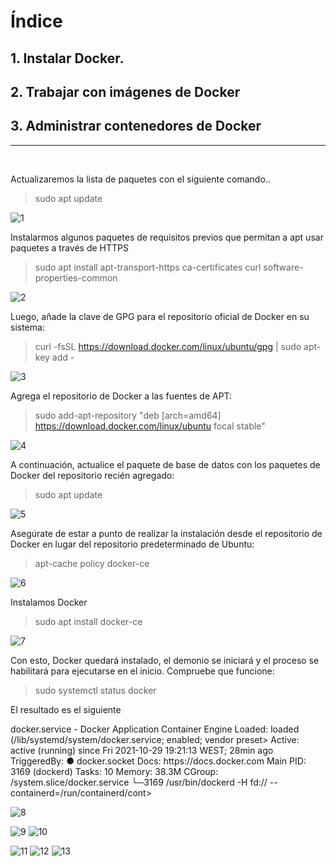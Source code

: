 


# Índice #

## 1. Instalar Docker. ##

## 2. Trabajar con imágenes de Docker ##

## 3. Administrar contenedores de Docker ##

<hr/>
<br/>

<p>Actualizaremos la lista de paquetes con el siguiente comando..</p>

>sudo apt update

![1](https://user-images.githubusercontent.com/73592097/139929430-eda714be-ed1e-4649-83e5-631d37ea7a57.png)

<p>Instalarmos algunos paquetes de requisitos previos que permitan a apt usar paquetes a través
de HTTPS</p>

> sudo apt install apt-transport-https ca-certificates curl software-properties-common

![2](https://user-images.githubusercontent.com/73592097/139929327-09744aa7-3850-47ac-8b8e-e565b23f7ee6.png)

<p>Luego, añade la clave de GPG para el repositorio oficial de Docker en su sistema:</p>

> curl -fsSL https://download.docker.com/linux/ubuntu/gpg | sudo apt-key add -

![3](https://user-images.githubusercontent.com/73592097/139929330-a05a29a6-2685-454b-a2eb-afe38f1d615c.png)

<p>Agrega el repositorio de Docker a las fuentes de APT:</p>

> sudo add-apt-repository "deb [arch=amd64] https://download.docker.com/linux/ubuntu focal stable"

![4](https://user-images.githubusercontent.com/73592097/139929335-4c7cfa5d-3425-4372-a409-fbfcd9fe19c3.png)

<p>A continuación, actualice el paquete de base de datos con los paquetes de Docker del repositorio recién agregado:</p>

> sudo apt update

![5](https://user-images.githubusercontent.com/73592097/139929338-482ef84d-637a-4c35-aa24-6ef1b15d0f4d.png)


<p>Asegúrate de estar a punto de realizar la instalación desde el repositorio de Docker en lugar del repositorio predeterminado de Ubuntu:</p>

> apt-cache policy docker-ce

![6](https://user-images.githubusercontent.com/73592097/139934580-21963bbc-6e50-490f-a93d-4f451f16f662.png)


<p>Instalamos Docker</p>

> sudo apt install docker-ce

![7](https://user-images.githubusercontent.com/73592097/139934602-07f5fd9e-027b-4653-a60e-8017956443eb.png)

<p>Con esto, Docker quedará instalado, el demonio se iniciará y el proceso se habilitará para ejecutarse en el inicio. Compruebe que funcione:</p>

> sudo systemctl status docker

<p>El resultado es el siguiente</p>

<p>docker.service - Docker Application Container Engine
     Loaded: loaded (/lib/systemd/system/docker.service; enabled; vendor preset>
     Active: active (running) since Fri 2021-10-29 19:21:13 WEST; 28min ago
TriggeredBy: ● docker.socket
       Docs: https://docs.docker.com
   Main PID: 3169 (dockerd)
      Tasks: 10
     Memory: 38.3M
     CGroup: /system.slice/docker.service
             └─3169 /usr/bin/dockerd -H fd:// --containerd=/run/containerd/cont>
</p>







![8](https://user-images.githubusercontent.com/73592097/139934609-044f6d8a-852c-498c-9ffb-51f7e21250a6.png)











![9](https://user-images.githubusercontent.com/73592097/139934619-a8e28755-bca8-4ca2-b38b-2ff1211e6f42.png)
![10](https://user-images.githubusercontent.com/73592097/139934624-d799a594-17bd-4801-b9be-91e8b1187a39.png)


![11](https://user-images.githubusercontent.com/73592097/140099368-04b5d0f4-66fa-4309-8771-ed354bd1a5ba.png)
![12](https://user-images.githubusercontent.com/73592097/140099381-29b54087-104a-4681-a3c9-fed55a0e9614.png)
![13](https://user-images.githubusercontent.com/73592097/140099393-97bed366-166c-47a3-80a5-b91d86303dd2.png)

